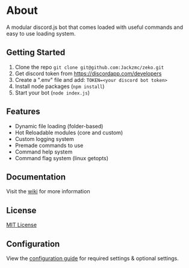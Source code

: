 # About
A modular discord.js bot that comes loaded with useful commands and easy to use loading system.

## Getting Started

1. Clone the repo
`git clone git@github.com:Jackzmc/zeko.git`
2. Get discord token from https://discordapp.com/developers
3. Create a ".env" file and add:
`TOKEN=<your discord bot token>`
4. Install node packages (`npm install`)
5. Start your bot (`node index.js`)

## Features
* Dynamic file loading (folder-based)
* Hot Reloadable modules (core and custom)
* Custom logging system
* Premade commands to use
* Command help system
* Command flag system (linux getopts)

## Documentation
Visit the [wiki](https://github.com/jackzmc/zeko/wiki) for more information

## License
[MIT License](https://github.com/Jackzmc/zeko/blob/master/LICENSE)

## Configuration
View the [configuration guide](https://github.com/Jackzmc/zeko/wiki/Configuration) for required settings & optional settings.
